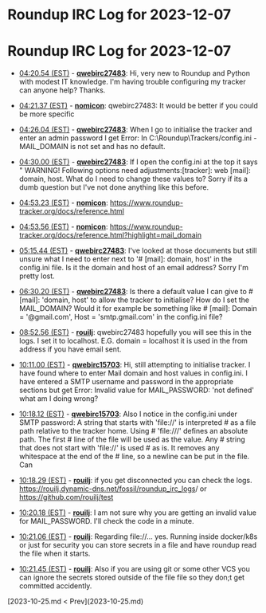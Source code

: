 # Roundup IRC Log for 2023-12-07 #
# Roundup IRC Log for 2023-12-07
* <a href="#04:20.54" id="04:20.54">04:20.54 (EST)</a> - __[qwebirc27483](https://github.com/qwebirc27483)__: Hi, very new to Roundup and Python with modest IT knowledge. I'm having trouble configuring my tracker can anyone help? Thanks.

* <a href="#04:21.37" id="04:21.37">04:21.37 (EST)</a> - __[nomicon](https://github.com/nomicon)__: qwebirc27483: It would be better if you could be more specific

* <a href="#04:26.04" id="04:26.04">04:26.04 (EST)</a> - __[qwebirc27483](https://github.com/qwebirc27483)__: When I go to initialise the tracker and enter an admin password I get Error: In C:\Roundup\Trackers/config.ini - MAIL_DOMAIN is not set and has no default.

* <a href="#04:30.00" id="04:30.00">04:30.00 (EST)</a> - __[qwebirc27483](https://github.com/qwebirc27483)__: If I open the config.ini at the top it says " WARNING! Following options need adjustments:[tracker]: web [mail]: domain, host. What do I need to change these values to? Sorry if its a dumb question but I've not done anything like this before.

* <a href="#04:53.23" id="04:53.23">04:53.23 (EST)</a> - __[nomicon](https://github.com/nomicon)__: <https://www.roundup-tracker.org/docs/reference.html>
* <a href="#04:53.56" id="04:53.56">04:53.56 (EST)</a> - __[nomicon](https://github.com/nomicon)__: <https://www.roundup-tracker.org/docs/reference.html?highlight=mail_domain>

* <a href="#05:15.44" id="05:15.44">05:15.44 (EST)</a> - __[qwebirc27483](https://github.com/qwebirc27483)__: I've looked at those documents but still unsure what I need to enter next to '#  [mail]: domain, host' in the config.ini file. Is it the domain and host of an email address? Sorry I'm pretty lost.

* <a href="#06:30.20" id="06:30.20">06:30.20 (EST)</a> - __[qwebirc27483](https://github.com/qwebirc27483)__: Is there a default value I can give to #  [mail]: 'domain, host' to allow the tracker to initialise? How do I set the MAIL_DOMAIN? Would it for example be something like  #  [mail]: Domain = '@gmail.com', Host = 'smtp.gmail.com' in the config.ini file?

* <a href="#08:52.56" id="08:52.56">08:52.56 (EST)</a> - __[rouilj](https://github.com/rouilj)__: qwebirc27483 hopefully you will see this in the logs. I set it to localhost. E.G. domain = localhost  it is used in the from address if you have email sent.

* <a href="#10:11.00" id="10:11.00">10:11.00 (EST)</a> - __[qwebirc15703](https://github.com/qwebirc15703)__: Hi, still attempting to initialise tracker. I have found where to enter Mail domain and host values in config.ini. I have entered a SMTP username and password in the appropriate sections but get Error: Invalid value for MAIL_PASSWORD: 'not defined' what am I doing wrong?

* <a href="#10:18.12" id="10:18.12">10:18.12 (EST)</a> - __[qwebirc15703](https://github.com/qwebirc15703)__: Also I notice in the config.ini under SMTP password:  A string that starts with 'file://' is interpreted # as a file path relative to the tracker home. Using # 'file:///' defines an absolute path. The first # line of the file will be used as the value. Any # string that does not start with 'file://' is used # as is. It removes any whitespace at the end of the # line, so a newline can be put in the file. Can
* <a href="#10:18.29" id="10:18.29">10:18.29 (EST)</a> - __[rouilj](https://github.com/rouilj)__: if you get disconnected you can check the logs.  <https://rouilj.dynamic-dns.net/fossil/roundup_irc_logs>/ or <https://github.com/rouilj/test>

* <a href="#10:20.18" id="10:20.18">10:20.18 (EST)</a> - __[rouilj](https://github.com/rouilj)__: I am not sure why you are getting an invalid value for MAIL_PASSWORD. I'll check the code in a minute.

* <a href="#10:21.06" id="10:21.06">10:21.06 (EST)</a> - __[rouilj](https://github.com/rouilj)__: Regarding file://... yes. Running inside docker/k8s or just for security you can store secrets in a file and have roundup read the file when it starts.
* <a href="#10:21.45" id="10:21.45">10:21.45 (EST)</a> - __[rouilj](https://github.com/rouilj)__: Also if you are using git or some other VCS you can ignore the secrets stored outside of the file file so they don;t get committed accidently.

<div class="inpage-footer">
[2023-10-25.md < Prev](2023-10-25.md)
</div>
